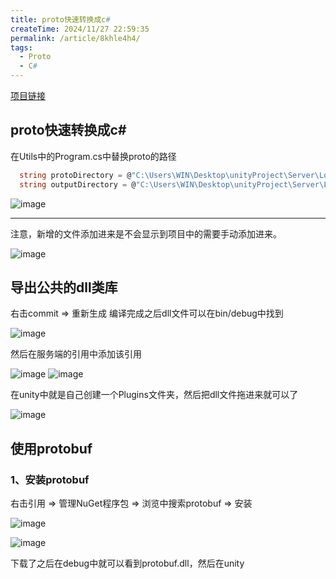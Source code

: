 ```yaml
---
title: proto快速转换成c#
createTime: 2024/11/27 22:59:35
permalink: /article/8khle4h4/
tags:
  - Proto
  - C#
---
```

[项目链接](https://github.com/dyx77421088/LockStepServer)
## proto快速转换成c#

在Utils中的Program.cs中替换proto的路径
``` csharp
  string protoDirectory = @"C:\Users\WIN\Desktop\unityProject\Server\LockStepDemo1\Commit\Proto"; // 替换为你的.proto文件目录路径
  string outputDirectory = @"C:\Users\WIN\Desktop\unityProject\Server\LockStepDemo1\Commit\Proto\output"; // 替换为输出目录
```
![image](https://github.com/user-attachments/assets/e4575b51-417c-45bc-8862-8a7ab7916e68)

---
注意，新增的文件添加进来是不会显示到项目中的需要手动添加进来。</br>

![image](https://github.com/user-attachments/assets/ae557650-ece7-4731-b9b7-fa1927c59483)

## 导出公共的dll类库
右击commit => 重新生成 编译完成之后dll文件可以在bin/debug中找到

![image](https://github.com/user-attachments/assets/158070b3-c70b-45ce-9c47-cd7ae7903564)

然后在服务端的引用中添加该引用

![image](https://github.com/user-attachments/assets/b6c00187-125f-4e6f-84f4-ffe47c34c946)
![image](https://github.com/user-attachments/assets/da6b8d1d-8b86-417a-9a99-66c221651ce2)

在unity中就是自己创建一个Plugins文件夹，然后把dll文件拖进来就可以了

![image](https://github.com/user-attachments/assets/23c6f668-86bf-4d25-8a7a-ea5761b499e2)

## 使用protobuf
### 1、安装protobuf

右击引用 => 管理NuGet程序包 => 浏览中搜索protobuf => 安装

![image](https://github.com/user-attachments/assets/a11b5914-52c2-4c6c-996b-e7630e1ebd6c)

![image](https://github.com/user-attachments/assets/77916615-3f4d-41ab-9106-6eae3dbd087a)

下载了之后在debug中就可以看到protobuf.dll，然后在unity 